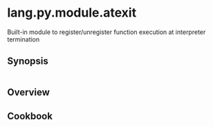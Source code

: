 # lang.py.module.atexit

Built-in module to register/unregister function execution at interpreter
termination

## Synopsis

```language

```

## Overview

## Cookbook
